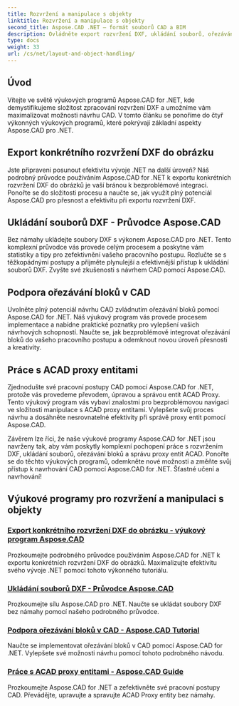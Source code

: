 ```yaml
---
title: Rozvržení a manipulace s objekty
linktitle: Rozvržení a manipulace s objekty
second_title: Aspose.CAD .NET – formát souborů CAD a BIM
description: Ovládněte export rozvržení DXF, ukládání souborů, ořezávání bloků a proxy entity ACAD pro vylepšený návrh CAD pomocí Aspose.CAD pro .NET.
type: docs
weight: 33
url: /cs/net/layout-and-object-handling/
---
```


## Úvod

Vítejte ve světě výukových programů Aspose.CAD for .NET, kde demystifikujeme složitost zpracování rozvržení DXF a umožníme vám maximalizovat možnosti návrhu CAD. V tomto článku se ponoříme do čtyř výkonných výukových programů, které pokrývají základní aspekty Aspose.CAD pro .NET.

 ## Export konkrétního rozvržení DXF do obrázku

Jste připraveni posunout efektivitu vývoje .NET na další úroveň? Náš podrobný průvodce používáním Aspose.CAD for .NET k exportu konkrétních rozvržení DXF do obrázků je vaší bránou k bezproblémové integraci. Ponořte se do složitosti procesu a naučte se, jak využít plný potenciál Aspose.CAD pro přesnost a efektivitu při exportu rozvržení DXF.

 ## Ukládání souborů DXF - Průvodce Aspose.CAD

Bez námahy ukládejte soubory DXF s výkonem Aspose.CAD pro .NET. Tento komplexní průvodce vás provede celým procesem a poskytne vám statistiky a tipy pro zefektivnění vašeho pracovního postupu. Rozlučte se s těžkopádnými postupy a přijměte plynulejší a efektivnější přístup k ukládání souborů DXF. Zvyšte své zkušenosti s návrhem CAD pomocí Aspose.CAD.

 ## Podpora ořezávání bloků v CAD

Uvolněte plný potenciál návrhu CAD zvládnutím ořezávání bloků pomocí Aspose.CAD for .NET. Náš výukový program vás provede procesem implementace a nabídne praktické poznatky pro vylepšení vašich návrhových schopností. Naučte se, jak bezproblémově integrovat ořezávání bloků do vašeho pracovního postupu a odemknout novou úroveň přesnosti a kreativity.

 ## Práce s ACAD proxy entitami

Zjednodušte své pracovní postupy CAD pomocí Aspose.CAD for .NET, protože vás provedeme převodem, úpravou a správou entit ACAD Proxy. Tento výukový program vás vybaví znalostmi pro bezproblémovou navigaci ve složitosti manipulace s ACAD proxy entitami. Vylepšete svůj proces návrhu a dosáhněte nesrovnatelné efektivity při správě proxy entit pomocí Aspose.CAD.

Závěrem lze říci, že naše výukové programy Aspose.CAD for .NET jsou navrženy tak, aby vám poskytly komplexní pochopení práce s rozvržením DXF, ukládání souborů, ořezávání bloků a správu proxy entit ACAD. Ponořte se do těchto výukových programů, odemkněte nové možnosti a změňte svůj přístup k navrhování CAD pomocí Aspose.CAD for .NET. Šťastné učení a navrhování!
## Výukové programy pro rozvržení a manipulaci s objekty
### [Export konkrétního rozvržení DXF do obrázku - výukový program Aspose.CAD](./exporting-specific-dxf-layout-to-image/)
Prozkoumejte podrobného průvodce používáním Aspose.CAD for .NET k exportu konkrétních rozvržení DXF do obrázků. Maximalizujte efektivitu svého vývoje .NET pomocí tohoto výkonného tutoriálu.
### [Ukládání souborů DXF - Průvodce Aspose.CAD](./saving-dxf-files/)
Prozkoumejte sílu Aspose.CAD pro .NET. Naučte se ukládat soubory DXF bez námahy pomocí našeho podrobného průvodce.
### [Podpora ořezávání bloků v CAD - Aspose.CAD Tutorial](./supporting-block-clipping-in-cad/)
Naučte se implementovat ořezávání bloků v CAD pomocí Aspose.CAD for .NET. Vylepšete své možnosti návrhu pomocí tohoto podrobného návodu.
### [Práce s ACAD proxy entitami - Aspose.CAD Guide](./working-with-acad-proxy-entities/)
Prozkoumejte Aspose.CAD for .NET a zefektivněte své pracovní postupy CAD. Převádějte, upravujte a spravujte ACAD Proxy entity bez námahy.